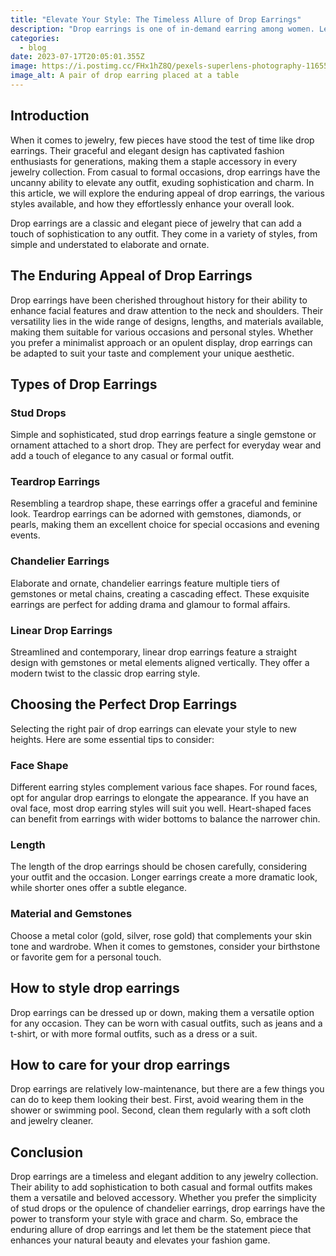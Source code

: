 ```yaml
---
title: "Elevate Your Style: The Timeless Allure of Drop Earrings"
description: "Drop earrings is one of in-demand earring among women. Let's explore about this."
categories:
  - blog
date: 2023-07-17T20:05:01.355Z
image: https://i.postimg.cc/FHx1hZ8Q/pexels-superlens-photography-11655347.jpg
image_alt: A pair of drop earring placed at a table
---
```

## Introduction

When it comes to jewelry, few pieces have stood the test of time like drop earrings. Their graceful and elegant design has captivated fashion enthusiasts for generations, making them a staple accessory in every jewelry collection. From casual to formal occasions, drop earrings have the uncanny ability to elevate any outfit, exuding sophistication and charm. In this article, we will explore the enduring appeal of drop earrings, the various styles available, and how they effortlessly enhance your overall look.

Drop earrings are a classic and elegant piece of jewelry that can add a touch of sophistication to any outfit. They come in a variety of styles, from simple and understated to elaborate and ornate.

## The Enduring Appeal of Drop Earrings

Drop earrings have been cherished throughout history for their ability to enhance facial features and draw attention to the neck and shoulders. Their versatility lies in the wide range of designs, lengths, and materials available, making them suitable for various occasions and personal styles. Whether you prefer a minimalist approach or an opulent display, drop earrings can be adapted to suit your taste and complement your unique aesthetic.

## Types of Drop Earrings
### Stud Drops
Simple and sophisticated, stud drop earrings feature a single gemstone or ornament attached to a short drop. They are perfect for everyday wear and add a touch of elegance to any casual or formal outfit.

### Teardrop Earrings
Resembling a teardrop shape, these earrings offer a graceful and feminine look. Teardrop earrings can be adorned with gemstones, diamonds, or pearls, making them an excellent choice for special occasions and evening events.

### Chandelier Earrings
Elaborate and ornate, chandelier earrings feature multiple tiers of gemstones or metal chains, creating a cascading effect. These exquisite earrings are perfect for adding drama and glamour to formal affairs.

### Linear Drop Earrings
Streamlined and contemporary, linear drop earrings feature a straight design with gemstones or metal elements aligned vertically. They offer a modern twist to the classic drop earring style.

## Choosing the Perfect Drop Earrings

Selecting the right pair of drop earrings can elevate your style to new heights. Here are some essential tips to consider:

### Face Shape
Different earring styles complement various face shapes. For round faces, opt for angular drop earrings to elongate the appearance. If you have an oval face, most drop earring styles will suit you well. Heart-shaped faces can benefit from earrings with wider bottoms to balance the narrower chin.

### Length
The length of the drop earrings should be chosen carefully, considering your outfit and the occasion. Longer earrings create a more dramatic look, while shorter ones offer a subtle elegance.

### Material and Gemstones
Choose a metal color (gold, silver, rose gold) that complements your skin tone and wardrobe. When it comes to gemstones, consider your birthstone or favorite gem for a personal touch.

## How to style drop earrings

Drop earrings can be dressed up or down, making them a versatile option for any occasion. They can be worn with casual outfits, such as jeans and a t-shirt, or with more formal outfits, such as a dress or a suit.

## How to care for your drop earrings

Drop earrings are relatively low-maintenance, but there are a few things you can do to keep them looking their best. First, avoid wearing them in the shower or swimming pool. Second, clean them regularly with a soft cloth and jewelry cleaner.


## Conclusion

Drop earrings are a timeless and elegant addition to any jewelry collection. Their ability to add sophistication to both casual and formal outfits makes them a versatile and beloved accessory. Whether you prefer the simplicity of stud drops or the opulence of chandelier earrings, drop earrings have the power to transform your style with grace and charm. So, embrace the enduring allure of drop earrings and let them be the statement piece that enhances your natural beauty and elevates your fashion game.